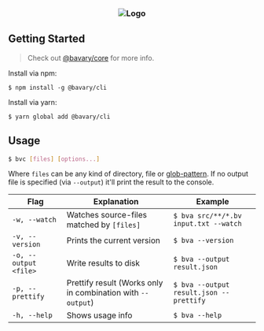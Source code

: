 <h3 align="center">
    <img src="https://user-images.githubusercontent.com/30767528/69007379-69befa00-093d-11ea-96ac-816d3e9ea6b4.png" alt="Logo">
</h3>

## Getting Started
> Check out [@bavary/core](https://github.com/Simonwep/bavary) for more info.

Install via npm:
```shell
$ npm install -g @bavary/cli
```

Install via yarn:
```shell
$ yarn global add @bavary/cli
```

## Usage
```bash
$ bvc [files] [options...]
```
Where `files` can be any kind of directory, file or [glob-pattern](https://en.wikipedia.org/wiki/Glob_%28programming%29).
If no output file is specified (via `--output`) it'll print the result to the console.

| Flag | Explanation | Example |
| ---- | ----------- | ------- |
| `-w, --watch` | Watches source-files matched by `[files]` | `$ bva src/**/*.bv input.txt --watch` |
| `-v, --version` | Prints the current version | `$ bva --version` |
| `-o, --output <file>` | Write results to disk | `$ bva --output result.json` |
| `-p, --prettify` | Prettify result (Works only in combination with `--output`)  | `$ bva --output result.json --prettify` |
| `-h, --help` | Shows usage info | `$ bva --help` |
